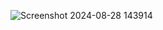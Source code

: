![Screenshot 2024-08-28 143914](https://github.com/user-attachments/assets/65138188-454e-42f1-8886-676c589d81f0)
